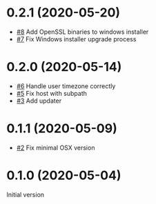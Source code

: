 0.2.1 (2020-05-20)
==================

- [#8](https://github.com/AlexandrePTJ/kemai/issues/8) Add OpenSSL binaries to windows installer
- [#7](https://github.com/AlexandrePTJ/kemai/issues/7) Fix Windows installer upgrade process


0.2.0 (2020-05-14)
==================

- [#6](https://github.com/AlexandrePTJ/kemai/issues/6) Handle user timezone correctly
- [#5](https://github.com/AlexandrePTJ/kemai/issues/5) Fix host with subpath
- [#3](https://github.com/AlexandrePTJ/kemai/issues/3) Add updater


0.1.1 (2020-05-09)
==================

- [#2](https://github.com/AlexandrePTJ/kemai/issues/2) Fix minimal OSX version


0.1.0 (2020-05-04)
==================

Initial version
